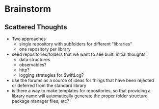 # Brainstorm

## Scattered Thoughts

- Two approaches
  - single repository with subfolders for different "libraries"
  - one repository per library
- seed repositories/folders that we want to see built. initial thoughts:
  - data structures
  - observables?
  - http?
  - logging strategies for SwiftLog?
- use the forums as a source of ideas for things that have been rejected or deferred from the standard library
- is there a way to make templates for repositories, so that providing a library name will automatically generate the proper folder structure, package manager files, etc?
